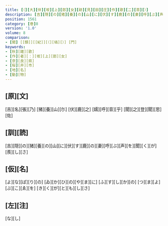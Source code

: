 ```yaml
---
title: [（][大][伴][坂][上][郎][女][跡][見][田][庄][作][歌][二][首][）]
description: [吉][隠][の][猪][養][の][山][に][伏][す][鹿][の][妻][呼][ぶ][声][を][聞][く][が][羨][し][さ]
position: 1561
category: [巻]8
version: '1.0'
volume: 8
comparison:
- [聞] [[類]][[紀]][（][塙][）] [門]
keywords:
- [秋][雑][歌]
- [作][者][：][坂][上][郎][女]
- [奈][良][県]
- [桜][井][市]
- [地][名]
- [動][物]
---
```


## [原][文]

[吉][名][張][乃] [猪][養][山][尓] [伏][鹿][之] [嬬][呼][音][乎] [聞][之][登][聞][思][佐]

## [訓][読]

[吉][隠][の][猪][養][の][山][に][伏][す][鹿][の][妻][呼][ぶ][声][を][聞][く][が][羨][し][さ]

## [仮][名]

[よ][な][ば][り][の] [ゐ][か][ひ][の][や][ま][に] [ふ][す][し][か][の] [つ][ま][よ][ぶ][こ][ゑ][を] [き][く][が][と][も][し][さ]

## [左][注]

[な][し]
